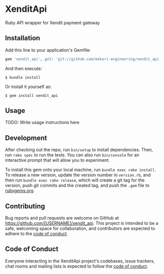 # XenditApi

Ruby API wrapper for Xendit payment gateway

## Installation

Add this line to your application's Gemfile:

```ruby
gem 'xendit_api', git: 'git://github.com/mekari-engineering/xendit_api.git', branch: 'main'
```

And then execute:

    $ bundle install

Or install it yourself as:

    $ gem install xendit_api

## Usage

TODO: Write usage instructions here

## Development

After checking out the repo, run `bin/setup` to install dependencies. Then, run `rake spec` to run the tests. You can also run `bin/console` for an interactive prompt that will allow you to experiment.

To install this gem onto your local machine, run `bundle exec rake install`. To release a new version, update the version number in `version.rb`, and then run `bundle exec rake release`, which will create a git tag for the version, push git commits and the created tag, and push the `.gem` file to [rubygems.org](https://rubygems.org).

## Contributing

Bug reports and pull requests are welcome on GitHub at https://github.com/[USERNAME]/xendit_api. This project is intended to be a safe, welcoming space for collaboration, and contributors are expected to adhere to the [code of conduct](https://github.com/[USERNAME]/xendit_api/blob/master/CODE_OF_CONDUCT.md).

## Code of Conduct

Everyone interacting in the XenditApi project's codebases, issue trackers, chat rooms and mailing lists is expected to follow the [code of conduct](https://github.com/[USERNAME]/xendit_api/blob/master/CODE_OF_CONDUCT.md).
